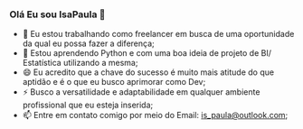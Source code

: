 ### Olá Eu sou IsaPaula 👋
 
- 🔭 Eu estou trabalhando como freelancer em busca de uma oportunidade da qual eu possa fazer a diferença;
- 🌱 Estou aprendendo  Python e com uma boa ideia de projeto de BI/ Estatística utilizando a mesma;
- 😄 Eu acredito que a chave do sucesso é muito mais atitude do que aptidão e é o que eu busco aprimorar como Dev;
- ⚡ Busco a versatilidade e adaptabilidade em qualquer ambiente profissional que eu esteja inserida; 
- 📫 Entre em contato comigo por meio do Email: is_paula@outlook.com;
